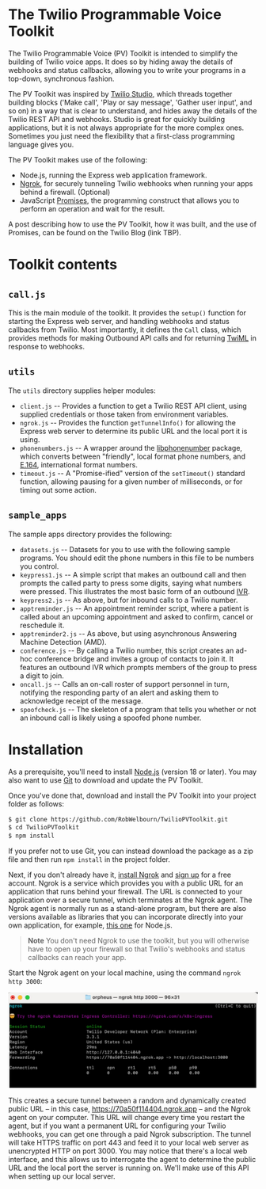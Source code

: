 # The Twilio Programmable Voice Toolkit

The Twilio Programmable Voice (PV) Toolkit is intended to simplify the building of Twilio voice apps. It does so by hiding away the details of webhooks and status callbacks, allowing you to write your programs in a top-down, synchronous fashion.

The PV Toolkit was inspired by [Twilio Studio](https://www.twilio.com/docs/studio), which threads together building blocks ('Make call', 'Play or say message', 'Gather user input', and so on) in a way that is clear to understand, and hides away the details of the Twilio REST API and webhooks. Studio is great for quickly building applications, but it is not always appropriate for the more complex ones. Sometimes you just need the flexibility that a first-class programming language gives you.

The PV Toolkit makes use of the following:

- Node.js, running the Express web application framework.
- [Ngrok](https://ngrok.com/), for securely tunneling Twilio webhooks when running your apps behind a firewall. (Optional)
- JavaScript [Promises](https://developer.mozilla.org/en-US/docs/Web/JavaScript/Reference/Global_Objects/Promise), the programming construct that allows you to perform an operation and wait for the result.

A post describing how to use the PV Toolkit, how it was built, and the use of Promises, can be found on the Twilio Blog (link TBP).

# Toolkit contents

## `call.js`

This is the main module of the toolkit. It provides the `setup()` function for starting the Express web server, and handling webhooks and status callbacks from Twilio. Most importantly, it defines the `Call` class, which provides methods for making Outbound API calls and for returning [TwiML](https://www.twilio.com/docs/voice/twiml) in response to webhooks.

## `utils`

The `utils` directory supplies helper modules:

- `client.js` -- Provides a function to get a Twilio REST API client, using supplied credentials or those taken from environment variables.
- `ngrok.js` -- Provides the function `getTunnelInfo()` for allowing the Express web server to determine its public URL and the local port it is using.
- `phonenumbers.js` -- A wrapper around the [libphonenumber](https://gitlab.com/catamphetamine/libphonenumber) package, which converts between "friendly", local format phone numbers, and [E.164](https://www.twilio.com/docs/glossary/what-e164), international format numbers.
- `timeout.js` -- A "Promise-ified" version of the `setTimeout()` standard function, allowing pausing for a given number of milliseconds, or for timing out some action.

## `sample_apps`

The sample apps directory provides the following:

- `datasets.js` -- Datasets for you to use with the following sample programs. You should edit the phone numbers in this file to be numbers you control.
- `keypress1.js` -- A simple script that makes an outbound call and then prompts the called party to press some digits, saying what numbers were pressed. This illustrates the most basic form of an outbound [IVR](https://www.twilio.com/docs/glossary/what-is-ivr).
- `keypress2.js` -- As above, but for inbound calls to a Twilio number.
- `apptreminder.js` -- An appointment reminder script, where a patient is called about an upcoming appointment and asked to confirm, cancel or reschedule it.
- `apptreminder2.js` -- As above, but using asynchronous Answering Machine Detection (AMD).
- `conference.js` -- By calling a Twilio number, this script creates an ad-hoc conference bridge and invites a group of contacts to join it. It features an outbound IVR which prompts members of the group to press a digit to join.
- `oncall.js` -- Calls an on-call roster of support personnel in turn, notifying the responding party of an alert and asking them to acknowledge receipt of the message.
- `spoofcheck.js` -- The skeleton of a program that tells you whether or not an inbound call is likely using a spoofed phone number.

# Installation

As a prerequisite, you'll need to install [Node.js](https://nodejs.org/en/download) (version 18 or later). You may also want to use [Git](https://git-scm.com/) to download and update the PV Toolkit.

Once you've done that, download and install the PV Toolkit into your project folder as follows:

```sh
$ git clone https://github.com/RobWelbourn/TwilioPVToolkit.git
$ cd TwilioPVToolkit
$ npm install
```

If you prefer not to use Git, you can instead download the package as a zip file and then run `npm install` in the project folder.

Next, if you don't already have it, [install Ngrok](https://ngrok.com/download) and [sign up](https://dashboard.ngrok.com/signup) for a free account. Ngrok is a service which provides you with a public URL for an application that runs behind your firewall. The URL is connected to your application over a secure tunnel, which terminates at the Ngrok agent. The Ngrok agent is normally run as a stand-alone program, but there are also versions available as libraries that you can incorporate directly into your own application, for example, [this one](https://github.com/ngrok/ngrok-js) for Node.js.

> **Note**
> You don't need Ngrok to use the toolkit, but you will otherwise have to open up your firewall so that Twilio's webhooks and status callbacks can reach your app.

Start the Ngrok agent on your local machine, using the command `ngrok http 3000`:

![Ngrok agent screenshot](images/ngrok.jpeg)

This creates a secure tunnel between a random and dynamically created public URL – in this case, https://70a50f114404.ngrok.app – and the Ngrok agent on your computer. This URL will change every time you restart the agent, but if you want a permanent URL for configuring your Twilio webhooks, you can get one through a paid Ngrok subscription.
The tunnel will take HTTPS traffic on port 443 and feed it to your local web server as unencrypted HTTP on port 3000. You may notice that there's a local web interface, and this allows us to interrogate the agent to determine the public URL and the local port the server is running on. We'll make use of this API when setting up our local server.
